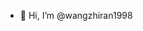 - 👋 Hi, I’m @wangzhiran1998

<!---
wangzhiran1998/wangzhiran1998 is a ✨ special ✨ repository because its `README.md` (this file) appears on your GitHub profile.
You can click the Preview link to take a look at your changes.
--->
